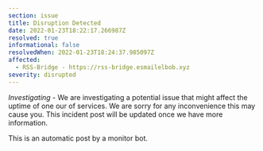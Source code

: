 ```yaml
---
section: issue
title: Disruption Detected
date: 2022-01-23T18:22:17.266987Z
resolved: true
informational: false
resolvedWhen: 2022-01-23T18:24:37.985097Z
affected:
  - RSS-Bridge - https://rss-bridge.esmailelbob.xyz
severity: disrupted
---
```

*Investigating* - We are investigating a potential issue that might affect the uptime of one our of services. We are sorry for any inconvenience this may cause you. This incident post will be updated once we have more information.

This is an automatic post by a monitor bot.
        